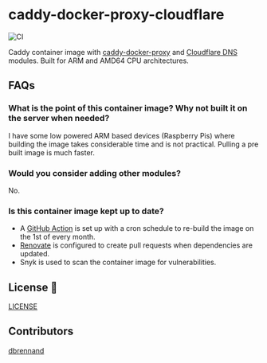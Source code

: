 # caddy-docker-proxy-cloudflare

![CI](https://github.com/dbrennand/caddy-docker-proxy-cloudflare/actions/workflows/ci.yml/badge.svg)

Caddy container image with [caddy-docker-proxy](https://github.com/lucaslorentz/caddy-docker-proxy) and [Cloudflare DNS](https://github.com/caddy-dns/cloudflare) modules. Built for ARM and AMD64 CPU architectures.

## FAQs

### What is the point of this container image? Why not built it on the server when needed?

I have some low powered ARM based devices (Raspberry Pis) where building the image takes considerable time and is not practical. Pulling a pre built image is much faster.

### Would you consider adding other modules?

No.

### Is this container image kept up to date?

- A [GitHub Action](.github/workflows/ci.yml) is set up with a cron schedule to re-build the image on the 1st of every month.
- [Renovate](renovate.json) is configured to create pull requests when dependencies are updated.
- Snyk is used to scan the container image for vulnerabilities.

## License 📝

[LICENSE](LICENSE)

## Contributors

[dbrennand](https://github.com/dbrennand)
